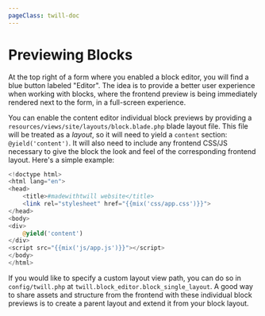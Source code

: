 ```yaml
---
pageClass: twill-doc
---
```


# Previewing Blocks

At the top right of a form where you enabled a block editor, you will find a blue button labeled "Editor". The idea is to provide a better user experience when working with blocks, where the frontend preview is being immediately rendered next to the form, in a full-screen experience.

You can enable the content editor individual block previews by providing a `resources/views/site/layouts/block.blade.php` blade layout file. This file will be treated as a _layout_, so it will need to yield a `content` section: `@yield('content')`. It will also need to include any frontend CSS/JS necessary to give the block the look and feel of the corresponding frontend layout. Here's a simple example:

```php
<!doctype html>
<html lang="en">
<head>
    <title>#madewithtwill website</title>
    <link rel="stylesheet" href="{{mix('css/app.css')}}">
</head>
<body>
<div>
    @yield('content')
</div>
<script src="{{mix('js/app.js')}}"></script>
</body>
</html>
```

If you would like to specify a custom layout view path, you can do so in `config/twill.php` at `twill.block_editor.block_single_layout`. A good way to share assets and structure from the frontend with these individual block previews is to create a parent layout and extend it from your block layout.
